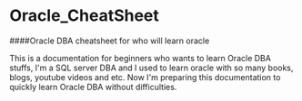 # Oracle_CheatSheet
####Oracle DBA cheatsheet for who will learn oracle

This is a documentation for beginners who wants to learn Oracle DBA stuffs, I'm a SQL server DBA and I used to learn oracle with so many books, blogs, youtube videos and etc. Now I'm preparing this documentation to quickly learn Oracle DBA without difficulties.  
